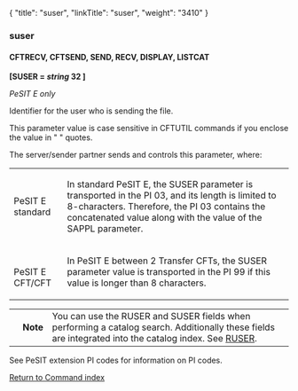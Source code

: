 {
    "title": "suser",
    "linkTitle": "suser",
    "weight": "3410"
}<span id="suser"></span>

### suser

<span id="suser_CFTSEND"></span>

#### CFTRECV, CFTSEND, SEND, RECV, DISPLAY, LISTCAT

**\[SUSER = *string* 32 \]**

*PeSIT E only*

Identifier for the user who is sending the file.

This parameter value is case sensitive in CFTUTIL commands if you enclose the value in " " quotes.

The server/sender
partner sends and controls this parameter, where:

<table>
         
         
         
   
   <tbody>
      <tr>
         <td><p>PeSIT E standard</p>         </td>
         <td><p>In standard PeSIT E, the SUSER parameter is transported
in the PI 03, and its length is limited to 8-characters.
Therefore, the PI 03 contains the concatenated value along with the value of the SAPPL
parameter.</p>         </td>
      </tr>
      <tr>
         <td><p><strong><br />
</strong>PeSIT E CFT/CFT</p>         </td>
         <td><p>In PeSIT E between 2 <span class="mc-variable axway_variables.Component_Short_Name variable">Transfer CFT</span>s, the SUSER parameter value is transported in the PI 99 if this value is longer than 8 characters.</p>         </td>
      </tr>
   </tbody>
</table>

<table>
   <tbody>
      <tr>
         <td>         </td>
         <td><span><strong>Note</strong></span>         </td>
         <td>You can use the RUSER and SUSER fields when performing a catalog search. Additionally these fields are integrated into the catalog index. See <a href="../ruser">RUSER</a>.         </td>
      </tr>
   </tbody>
</table>

See PeSIT extension PI codes for information on PI codes.

[Return to Command index](../../)
